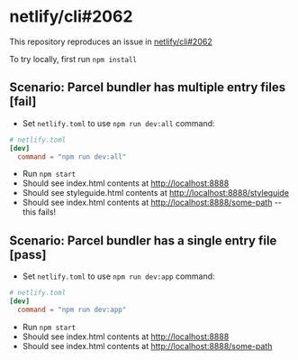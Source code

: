 # netlify/cli#2062

This repository reproduces an issue in [netlify/cli#2062](https://github.com/netlify/cli/issues/2062)

To try locally, first run `npm install`

## Scenario: Parcel bundler has multiple entry files **[fail]**

- Set `netlify.toml` to use `npm run dev:all` command:

```toml
# netlify.toml
[dev]
  command = "npm run dev:all"
```

- Run `npm start`
- Should see index.html contents at <http://localhost:8888>
- Should see styleguide.html contents at <http://localhost:8888/styleguide>
- Should see index.html contents at <http://localhost:8888/some-path> -- this fails!

## Scenario: Parcel bundler has a single entry file **[pass]**

- Set `netlify.toml` to use `npm run dev:app` command:

```toml
# netlify.toml
[dev]
  command = "npm run dev:app"
```

- Run `npm start`
- Should see index.html contents at <http://localhost:8888>
- Should see index.html contents at <http://localhost:8888/some-path>
